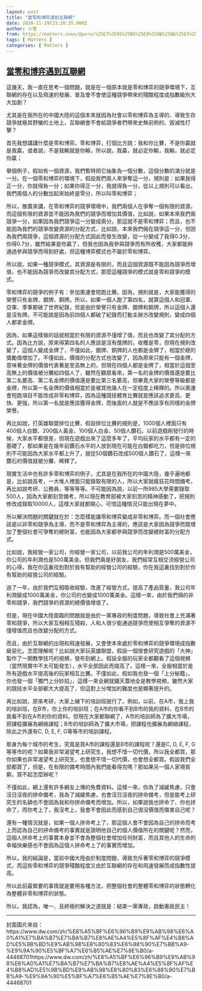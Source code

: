 ```yaml
---
layout: post
title: "當零和博弈遇到互聯網"
date: 2020-11-29T23:28:35.000Z
author: 小雪
from: https://matters.news/@poro/%25E7%2595%25B6%25E9%259B%25B6%25E5%2592%258C%25E5%258D%259A%25E5%25BC%2588%25E9%2581%2587%25E5%2588%25B0%25E4%25BA%2592%25E8%2581%25AF%25E7%25B6%25B2-bafyreifc4b5jbru5r4yfwugplkhz4kzr27na5rdimjkdj5h3spvm7npzsa
tags: [ Matters ]
categories: [ Matters ]
---
```

<!--1606692515000-->
[當零和博弈遇到互聯網](https://matters.news/@poro/%25E7%2595%25B6%25E9%259B%25B6%25E5%2592%258C%25E5%258D%259A%25E5%25BC%2588%25E9%2581%2587%25E5%2588%25B0%25E4%25BA%2592%25E8%2581%25AF%25E7%25B6%25B2-bafyreifc4b5jbru5r4yfwugplkhz4kzr27na5rdimjkdj5h3spvm7npzsa)
------

<div>
<p>這幾天，我一直在思考一個問題，就是在一個原本就是零和博弈的競爭環境下，互聯網的存在以及飛速的發展、普及會不會使這種競爭帶來的殘酷程度成指數級別大大加劇？</p><p>尤其是在我所在的中國大陸的這個本來就因為社會以零和博弈為主導的、導致生存競爭就極其野蠻的土地上，互聯網會不會給競爭者們帶來史無前例的、毀滅性打擊？</p><p>首先我想講講什麼是零和博弈。零和博弈，打個比方說：我和你比賽，不是你贏就是我贏，或者說，不是我輸就是你輸，所以說，我贏，就必定你輸，我輸，就必定你贏；</p><p>舉個例子，假如有一個資源，我們暫時把它抽象為一個分數，這個分數的滿分就是一分。在一個零和博弈的環境下，假設我們兩人來爭奪這一分，規則是：如果我得正一分，你就得負一分；如果你得正一分，我就得負一分，從以上規則可以看出，我們兩個人的分數加起來始終是零分，所以叫零和博弈；</p><p>所以，推廣來講，在零和博弈的競爭環境中，我們兩個人在爭奪一個有限的資源，而這個有限的資源並不能因為我們的競爭而增加其價值，比如說，如果本來我們兩競爭一分，如果因為我們競爭這一分變成兩分，那這就不是零和博弈；而且，也不能因為我們的競爭改變資源的分配方式，比如說，本來我們倆在競爭這一分，但因為我們兩競爭，這個資源的分配方式因此而發生改變，從一分變成了我得0.3分，你得0.7分，雖然結果是你贏了，但我也因為我參與競爭而有所收穫，大家都能夠通過參與競爭而得到好處，但這種博弈模式也不屬於零和博弈。</p><p>所以說，如果一種競爭模式，其資源是有限的，而且這個資源既不能因為競爭而增值，也不能因為競爭而改變其分配方式，那麼這種競爭的模式就是零和競爭的模式。</p><p>零和博弈的競爭的例子有：參加奧運會短跑比賽。因為，規則就是，大家能獲得的榮譽只有金牌、銀牌、銅牌。所以，如果一個人跑了第四名，就算這個人和冠軍、亞軍、季軍都破了世界紀錄，但是由於榮譽只有金牌、銀牌和銅牌，所以這個人還是沒有牌。不可能說是因為前四個人都破了紀錄而打動主辦方改變規則，變成四個人都拿金牌。</p><p>因為，如果這樣做的話就相當於有限的資源不僅增了值，而且也改變了其分配的方式。因為比方說，原來得第四名的人應該是沒有獎牌的，收穫是零，但現在規則改變了，這個人變成金牌了，不僅如此，銀牌、銅牌的人也都是金牌了，相當於總的獎勵值增加了。不僅如此，價值的分配方式也改變了，因為原來只能有一個金牌，意味著金牌的價值代表著是至高無上的，但現在四個人都是金牌了，相當於這個至高無上的價值被分攤給四個人了，雖然在觀眾看來，第一名的金牌的價值還是要比第二名要高、第二名金牌的價值還是要比第三名要高，但畢竟大家的榮譽等級都是金牌，所以第一名金牌的價值相當於是被其他幾人在一定程度上稀釋的。所以奧運會短跑項目不能改成非零和博弈，因為這種競技體育比賽就是應該追求更高、更快、更強，所以第一名就是應該獲得金牌，而後面的人就是不應該享有同樣的金牌榮譽。</p><p>再比如說，打英雄聯盟排位比賽，假設排位比賽的規則是，1000個人裡面只有400個人白銀、200個人黃金、100個人白金、50個人鑽石。以前遊戲剛發行的時候，大家水平都很差，但現在遊戲出來了這麼多年了，平均玩家的水平都有一定的基礎了，那如果是在幾年前鑽石水平的人放到現在可能在白銀都吃力，但是排位規則不可能因為大家水平都上升了，就從50個鑽石改成500個人鑽石了，這樣一來鑽石的價值就被分攤、稀釋了。</p><p>現實生活中也有許多零和博弈的例子，尤其是在我所在的中國大陸，幾乎遍地都是，比如說高考，一大堆人裡面只能錄取有限的人，所以大家就瘋狂花時間備考，再比如說考研、公務員，等等等等。不可能因為說，以前一所985大學需要錄取500人，因為大家都刻苦備考，所以現在教育部被大家刻苦的精神感動了，把規則修改成錄取10000人，這樣大家就都開心，可惜這種情況只能出現在夢中。</p><p>所以解決問題的關鍵就在於：怎麼樣能讓零和博弈變成非零和博弈。而一個社會應該是以非零和競爭為主導，而不是零和博弈為主導的，應該是大家因為競爭而既增加了整個社會可爭奪的總財富，也能因為大家都參與競爭而改變總財富的分配方式。</p><p>比如說，我經營一家公司，你經營一家公司，以前我公司的年利潤是500萬美金，你公司的年利潤也是500萬美金。但我們兩是好朋友，我們經常互相交流經營公司的心得，我在你這裏找到對於我有幫助的經營公司的經驗，你在我這裏找到對於你有幫助的經營公司的經驗。</p><p>過了一年，由於我們互相吸收經驗，改進了經營方式，提高了產品質量，我公司年利潤變成1000萬美金，你公司的也變成1000萬美金。這樣一來，由於我們倆的非零和競爭，我們競爭的資源的總價值增值了。</p><p>但是，現在中國大陸面臨的問題就是由於一黨專政的制度問題，導致社會上充滿著零和競爭，所以大家互相相互殘殺，人和人很少能通過競爭而使相互爭奪的資源不僅增值而且也改變分配的方式。</p><p>而且，由於互聯網的出現和飛速發展，又會使本來處於零和博弈的競爭環境成指數級惡化。怎麼理解呢？比如說大家玩英雄聯盟，假設一個很會研究遊戲的「大神」製作了一期教學技巧的視頻，發布到網上。假設全服的玩家全都觀看了這個視頻（當然現實中不太可能發生），水平全部因此而提高了。這樣一來，全服相當於是所有遊戲水平提高後的玩家相互比賽。不僅如此，假如我也發一個「上分秘籍」，你也發一個「獨門上分妙招」，這樣一來全網就鋪天蓋地全是教學視頻，雖然大家的競技水平全部都大大提高了，但這對上分增加的難度也是顯著提升的。</p><p>再比如說，原來考研，大家上線下的培訓班就行了。例如，以前，在A市，我上我的培訓班，在B市，你上你的培訓班；在A市的你看不到B市的我的資料，在B市的我看不到在A市的你的資料。但現在大家都聯網了，A市的培訓師為了擴大市場，把課程擴展為網絡課程；B市的培訓師為了擴大市場，把課程也擴展為網絡課程，除此之外還有C, D, E, F, G等等市的培訓課程。</p><p>那身为每个城市的考生，究竟是買A市的課程還是B市的課程呢？還是C, D, E, F, G等等市的呢？如果我非常渴望考上研究生，我想不惜一切代價，所以我全都買，那你如果也非常渴望考上研究生，也會想不惜一切代價，也會想全都買。假設我們全部都買了，但是，在有限的備考時間內我們能看得完嗎？那如果另一個人家境貧窮，買不起怎麼辦呢？</p><p>不僅如此，網上還有許多網友上傳的免費資料。這樣一來，你為了減緩焦慮，只會沒日沒夜的拼命備考，我為了減緩焦慮，也會沒日沒夜的拼命備考，但是能考上研究生的名額也不會因為我和你拼命備考而增加。所以，如果說我也拼命了、你也拼命了，而你考上了，我沒考上，我會不會因此而感到自己很沒價值而傷害自己呢？</p><p>還有一種情況就是，如果一個人拼命考上了，那這個人會不會因為自己的拼命而考上而認為自己的拼命備考的事實就是證明他自己的個人價值所在的關鍵呢？然而，這個人拼命考上的事實本身並不會為整個社會增加任何財富，而且其他人的生命的幸福快樂感也不會因為這個人拼命考上了的事實而增加。</p><p>所以，我的結論是，當前中國大陸由於制度問題，導致充斥著零和博弈的競爭模式，而這些零和博弈的競爭殘酷程度又由於互聯網的存在和飛速發展而成指數性提高。</p><p>所以此前最緊要的事情就是要用各種方法，把整個社會的整體零和博弈的狀態轉化為整體非零和博弈的狀態。</p><p>所以，我認為，唯一、且終極的解決之道就是：結束一黨專政，啟動憲政民主！</p><hr><p>封面圖片來自：https://www.dw.com/zh/%E8%A5%BF%E6%96%B9%E9%AB%98%E6%A0%A1%E7%BA%B7%E7%BA%B7%E8%AE%A4%E5%8F%AF%E4%B8%AD%E5%9B%BD%E9%AB%98%E8%80%83%E6%88%90%E7%BB%A9-%E9%9A%90%E5%BF%A7%E6%B5%AE%E7%8E%B0/a-44468701https://www.dw.com/zh/%E8%A5%BF%E6%96%B9%E9%AB%98%E6%A0%A1%E7%BA%B7%E7%BA%B7%E8%AE%A4%E5%8F%AF%E4%B8%AD%E5%9B%BD%E9%AB%98%E8%80%83%E6%88%90%E7%BB%A9-%E9%9A%90%E5%BF%A7%E6%B5%AE%E7%8E%B0/a-44468701</p>
</div>
